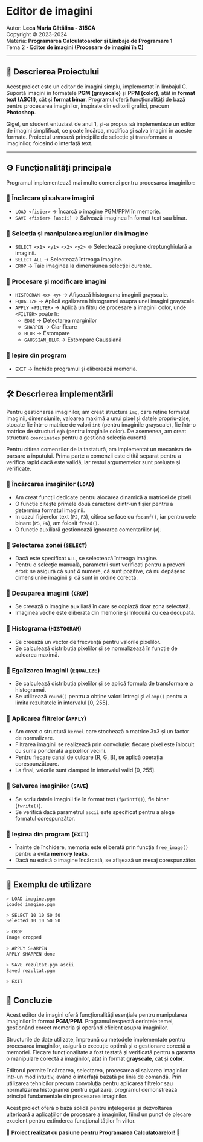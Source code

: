 # **Editor de imagini**
Autor: **Leca Maria Cătălina - 315CA**  
Copyright © 2023-2024  
Materia: **Programarea Calculatoarelor și Limbaje de Programare 1**  
Tema 2 - **Editor de imagini (Procesare de imagini în C)**  

---

## 📖 **Descrierea Proiectului**
Acest proiect este un editor de imagini simplu, implementat în limbajul C. Suportă imagini în formatele **PGM (grayscale)** și **PPM (color)**, atât în **format text (ASCII)**, cât și **format binar**. Programul oferă funcționalități de bază pentru procesarea imaginilor, inspirate din editorii grafici, precum **Photoshop**.

Gigel, un student entuziast de anul 1, și-a propus să implementeze un editor de imagini simplificat, ce poate încărca, modifica și salva imagini în aceste formate. Proiectul urmează principiile de selecție și transformare a imaginilor, folosind o interfață text.

---

## ⚙️ **Funcționalități principale**
Programul implementează mai multe comenzi pentru procesarea imaginilor:

### 🔹 **Încărcare și salvare imagini**
- `LOAD <fisier>` → Încarcă o imagine PGM/PPM în memorie.
- `SAVE <fisier> [ascii]` → Salvează imaginea în format text sau binar.

### 🔹 **Selecția și manipularea regiunilor din imagine**
- `SELECT <x1> <y1> <x2> <y2>` → Selectează o regiune dreptunghiulară a imaginii.
- `SELECT ALL` → Selectează întreaga imagine.
- `CROP` → Taie imaginea la dimensiunea selecției curente.

### 🔹 **Procesare și modificare imagini**
- `HISTOGRAM <x> <y>` → Afișează histograma imaginii grayscale.
- `EQUALIZE` → Aplică egalizarea histogramei asupra unei imagini grayscale.
- `APPLY <FILTER>` → Aplică un filtru de procesare a imaginii color, unde `<FILTER>` poate fi:
  - `EDGE` → Detectarea marginilor
  - `SHARPEN` → Clarificare
  - `BLUR` → Estompare
  - `GAUSSIAN_BLUR` → Estompare Gaussiană

### 🔹 **Ieșire din program**
- `EXIT` → Închide programul și eliberează memoria.

---

## 🛠️ **Descrierea implementării**
Pentru gestionarea imaginilor, am creat structura `img`, care reține formatul imaginii, dimensiunile, valoarea maximă a unui pixel și datele propriu-zise, stocate fie într-o matrice de valori `int` (pentru imaginile grayscale), fie într-o matrice de structuri `rgb` (pentru imaginile color). De asemenea, am creat structura `coordinates` pentru a gestiona selecția curentă.

Pentru citirea comenzilor de la tastatură, am implementat un mecanism de parsare a inputului. Prima parte a comenzii este citită separat pentru a verifica rapid dacă este validă, iar restul argumentelor sunt preluate și verificate.

### 🔹 **Încărcarea imaginilor (`LOAD`)**
- Am creat funcții dedicate pentru alocarea dinamică a matricei de pixeli.
- O funcție citește primele două caractere dintr-un fișier pentru a determina formatul imaginii.
- În cazul fișierelor text (`P2`, `P3`), citirea se face cu `fscanf()`, iar pentru cele binare (`P5`, `P6`), am folosit `fread()`.
- O funcție auxiliară gestionează ignorarea comentariilor (`#`).

### 🔹 **Selectarea zonei (`SELECT`)**
- Dacă este specificat `ALL`, se selectează întreaga imagine.
- Pentru o selecție manuală, parametrii sunt verificați pentru a preveni erori: se asigură că sunt 4 numere, că sunt pozitive, că nu depășesc dimensiunile imaginii și că sunt în ordine corectă.

### 🔹 **Decuparea imaginii (`CROP`)**
- Se creează o imagine auxiliară în care se copiază doar zona selectată.
- Imaginea veche este eliberată din memorie și înlocuită cu cea decupată.

### 🔹 **Histograma (`HISTOGRAM`)**
- Se creează un vector de frecvență pentru valorile pixelilor.
- Se calculează distribuția pixelilor și se normalizează în funcție de valoarea maximă.

### 🔹 **Egalizarea imaginii (`EQUALIZE`)**
- Se calculează distribuția pixelilor și se aplică formula de transformare a histogramei.
- Se utilizează `round()` pentru a obține valori întregi și `clamp()` pentru a limita rezultatele în intervalul [0, 255].

### 🔹 **Aplicarea filtrelor (`APPLY`)**
- Am creat o structură `kernel` care stochează o matrice 3x3 și un factor de normalizare.
- Filtrarea imaginii se realizează prin convoluție: fiecare pixel este înlocuit cu suma ponderată a pixelilor vecini.
- Pentru fiecare canal de culoare (R, G, B), se aplică operația corespunzătoare.
- La final, valorile sunt clamped în intervalul valid [0, 255].

### 🔹 **Salvarea imaginilor (`SAVE`)**
- Se scriu datele imaginii fie în format text (`fprintf()`), fie binar (`fwrite()`).
- Se verifică dacă parametrul `ascii` este specificat pentru a alege formatul corespunzător.

### 🔹 **Ieșirea din program (`EXIT`)**
- Înainte de închidere, memoria este eliberată prin funcția `free_image()` pentru a evita **memory leaks**.
- Dacă nu există o imagine încărcată, se afișează un mesaj corespunzător.

---

## 🏁 **Exemplu de utilizare**
```bash
> LOAD imagine.pgm
Loaded imagine.pgm

> SELECT 10 10 50 50
Selected 10 10 50 50

> CROP
Image cropped

> APPLY SHARPEN
APPLY SHARPEN done

> SAVE rezultat.pgm ascii
Saved rezultat.pgm

> EXIT
```

## 🎯 **Concluzie**
Acest editor de imagini oferă funcționalități esențiale pentru manipularea imaginilor în format **PGM/PPM**. Programul respectă cerințele temei, gestionând corect memoria și operând eficient asupra imaginilor.

Structurile de date utilizate, împreună cu metodele implementate pentru procesarea imaginilor, asigură o execuție optimă și o gestionare corectă a memoriei. Fiecare funcționalitate a fost testată și verificată pentru a garanta o manipulare corectă a imaginilor, atât în format **grayscale**, cât și **color**.

Editorul permite încărcarea, selectarea, procesarea și salvarea imaginilor într-un mod intuitiv, având o interfață bazată pe linia de comandă. Prin utilizarea tehnicilor precum convoluția pentru aplicarea filtrelor sau normalizarea histogramei pentru egalizare, programul demonstrează principii fundamentale din procesarea imaginilor.

Acest proiect oferă o bază solidă pentru înțelegerea și dezvoltarea ulterioară a aplicațiilor de procesare a imaginilor, fiind un punct de plecare excelent pentru extinderea funcționalităților în viitor.

🚀 **Proiect realizat cu pasiune pentru Programarea Calculatoarelor!** 🚀
